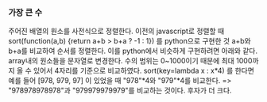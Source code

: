 ### 가장 큰 수

주어진 배열의 원소를 사전식으로 정렬한다.
이전의 javascript로 정렬할 때 sort(function(a,b) {return a+b > b+a ? -1 : 1}) 를 python으로 구현한 것
a+b와 b+a를 비교하여 순서를 정렬한다.
이를 python에서 비슷하게 구현하려면 아래와 같다.
array내의 원소들을 문자열로 변경한다. 수의 범위는 0~1000이기 때문에 최대 1000까지 올 수 있어서 4자리를 기준으로 비교하였다.
sort(key=lambda x : x*4) 를 한다면 예를 들어 [978, 979, 97] 이 있었을 때 "978"*4와 "979"*4를 비교한다. => "978978978978"과 "979979979979"를 비교하는 것이다.
후자가 더 크다.
